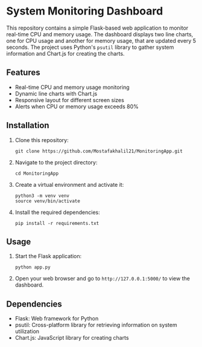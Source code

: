 # System Monitoring Dashboard

This repository contains a simple Flask-based web application to monitor real-time CPU and memory usage. The dashboard displays two line charts, one for CPU usage and another for memory usage, that are updated every 5 seconds. The project uses Python's `psutil` library to gather system information and Chart.js for creating the charts.

## Features

- Real-time CPU and memory usage monitoring
- Dynamic line charts with Chart.js
- Responsive layout for different screen sizes
- Alerts when CPU or memory usage exceeds 80%

## Installation

1. Clone this repository:

   ```
   git clone https://github.com/Mostafakhalil21/MonitoringApp.git
   ```

2. Navigate to the project directory:

   ```
   cd MonitoringApp
   ```

3. Create a virtual environment and activate it:

   ```
   python3 -m venv venv
   source venv/bin/activate
   ```

4. Install the required dependencies:

   ```
   pip install -r requirements.txt
   ```

## Usage

1. Start the Flask application:

   ```
   python app.py
   ```

2. Open your web browser and go to `http://127.0.0.1:5000/` to view the dashboard.

## Dependencies

- Flask: Web framework for Python
- psutil: Cross-platform library for retrieving information on system utilization
- Chart.js: JavaScript library for creating charts



